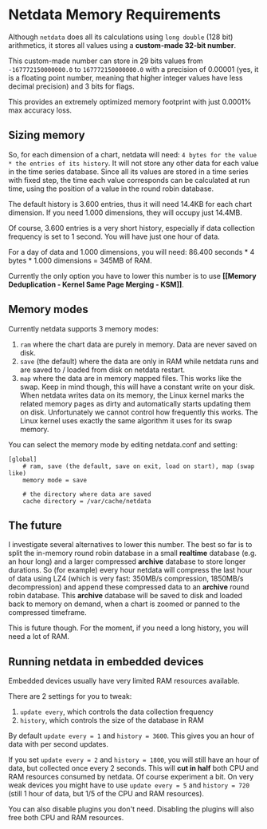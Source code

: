 # Netdata Memory Requirements

Although `netdata` does all its calculations using `long double` (128 bit) arithmetics, it stores all values using a **custom-made 32-bit number**.

This custom-made number can store in 29 bits values from `-167772150000000.0` to  `167772150000000.0` with a precision of 0.00001 (yes, it is a floating point number, meaning that higher integer values have less decimal precision) and 3 bits for flags.

This provides an extremely optimized memory footprint with just 0.0001% max accuracy loss.

## Sizing memory

So, for each dimension of a chart, netdata will need: `4 bytes for the value * the entries of its history`. It will not store any other data for each value in the time series database. Since all its values are stored in a time series with fixed step, the time each value corresponds can be calculated at run time, using the position of a value in the round robin database.

The default history is 3.600 entries, thus it will need 14.4KB for each chart dimension. If you need 1.000 dimensions, they will occupy just 14.4MB.

Of course, 3.600 entries is a very short history, especially if data collection frequency is set to 1 second. You will have just one hour of data.

For a day of data and 1.000 dimensions, you will need: 86.400 seconds * 4 bytes * 1.000 dimensions = 345MB of RAM.

Currently the only option you have to lower this number is to use **[[Memory Deduplication - Kernel Same Page Merging - KSM]]**.

## Memory modes

Currently netdata supports 3 memory modes:

1. `ram` where the chart data are purely in memory. Data are never saved on disk.
2. `save` (the default) where the data are only in RAM while netdata runs and are saved to / loaded from disk on netdata restart.
3. `map` where the data are in memory mapped files. This works like the swap. Keep in mind though, this will have a constant write on your disk. When netdata writes data on its memory, the Linux kernel marks the related memory pages as dirty and automatically starts updating them on disk. Unfortunately we cannot control how frequently this works. The Linux kernel uses exactly the same algorithm it uses for its swap memory.

You can select the memory mode by editing netdata.conf and setting:

```
[global]
    # ram, save (the default, save on exit, load on start), map (swap like)
    memory mode = save

    # the directory where data are saved
    cache directory = /var/cache/netdata
```

## The future

I investigate several alternatives to lower this number. The best so far is to split the in-memory round robin database in a small **realtime** database (e.g. an hour long) and a larger compressed **archive** database to store longer durations. So (for example) every hour netdata will compress the last hour of data using LZ4 (which is very fast: 350MB/s compression, 1850MB/s decompression) and append these compressed data to an **archive** round robin database. This **archive** database will be saved to disk and loaded back to memory on demand, when a chart is zoomed or panned to the compressed timeframe.

This is future though. For the moment, if you need a long history, you will need a lot of RAM.


## Running netdata in embedded devices

Embedded devices usually have very limited RAM resources available.

There are 2 settings for you to tweak:

1. `update every`, which controls the data collection frequency
2. `history`, which controls the size of the database in RAM

By default `update every = 1` and `history = 3600`. This gives you an hour of data with per second updates.

If you set `update every = 2` and `history = 1800`, you will still have an hour of data, but collected once every 2 seconds. This will **cut in half** both CPU and RAM resources consumed by netdata. Of course experiment a bit. On very weak devices you might have to use `update every = 5` and `history = 720` (still 1 hour of data, but 1/5 of the CPU and RAM resources).

You can also disable plugins you don't need. Disabling the plugins will also free both CPU and RAM resources.
